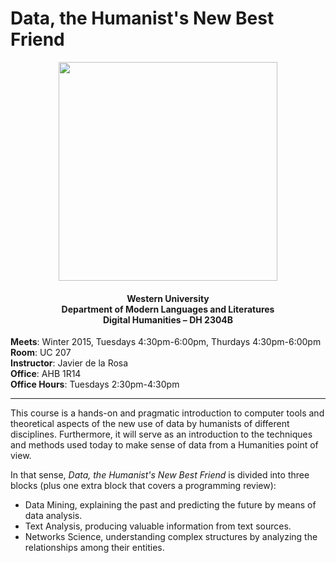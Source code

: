 Data, the Humanist's New Best Friend
====================================

<div align="center">
<img src="images/data.jpg" width="350">
<h4>
    Western University<br/>
    Department of Modern Languages and Literatures<br/>
    Digital Humanities – DH 2304B
</h4>
</div>

**Meets**: Winter 2015, Tuesdays 4:30pm-6:00pm, Thurdays 4:30pm-6:00pm<br/>
**Room**: UC 207<br/>
**Instructor**: Javier de la Rosa<br/>
**Office**: AHB 1R14<br/>
**Office Hours**: Tuesdays 2:30pm-4:30pm<br/>

****

This course is a hands-on and pragmatic introduction to computer tools and theoretical aspects of the new use of data by humanists of different disciplines. Furthermore, it will serve as an introduction to the techniques and methods used today to make sense of data from a Humanities point of view.

In that sense, *Data, the Humanist's New Best Friend* is divided into three blocks (plus one extra block that covers a programming review):

- Data Mining, explaining the past and predicting the future by means of data analysis.
- Text Analysis, producing valuable information from text sources.
- Networks Science, understanding complex structures by analyzing the relationships among their entities.
